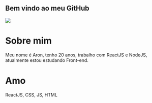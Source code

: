 ## Bem vindo ao meu GitHub

<img src="https://tenor.com/view/anime-love-heart-snap-gif-10805514"/>

# Sobre mim
 Meu nome é Aron, tenho 20 anos, trabalho com ReactJS e NodeJS, atualmente estou estudando Front-end.

# Amo

ReactJS, CSS, JS, HTML
